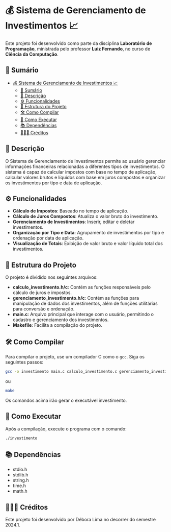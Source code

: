 # 💰 Sistema de Gerenciamento de Investimentos 📈
Este projeto foi desenvolvido como parte da disciplina **Laboratório de Programação**, ministrada pelo professor **Luiz Fernando**, no curso de **Ciência da Computação**.

## 📑 Sumário
- [💰 Sistema de Gerenciamento de Investimentos 📈](#-sistema-de-gerenciamento-de-investimentos-)
  - [📑 Sumário](#-sumário)
  - [📝 Descrição](#-descrição)
  - [⚙️ Funcionalidades](#️-funcionalidades)
  - [📁 Estrutura do Projeto](#-estrutura-do-projeto)
  - [🛠️ Como Compilar](#️-como-compilar)
  - [🚀 Como Executar](#-como-executar)
  - [📚 Dependências](#-dependências)
  - [👩🏻‍💻 Créditos](#-créditos)

## 📝 Descrição
O Sistema de Gerenciamento de Investimentos permite ao usuário gerenciar informações financeiras relacionadas a diferentes tipos de investimentos. O sistema é capaz de calcular impostos com base no tempo de aplicação, calcular valores brutos e líquidos com base em juros compostos e organizar os investimentos por tipo e data de aplicação.

## ⚙️ Funcionalidades
- **Cálculo de Impostos**: Baseado no tempo de aplicação.
- **Cálculo de Juros Compostos**: Atualiza o valor bruto do investimento.
- **Gerenciamento de Investimentos**: Inserir, editar e deletar investimentos.
- **Organização por Tipo e Data**: Agrupamento de investimentos por tipo e ordenação por data de aplicação.
- **Visualização de Totais**: Exibição de valor bruto e valor líquido total dos investimentos.

## 📁 Estrutura do Projeto
O projeto é dividido nos seguintes arquivos:
- **calculo_investimento.h/c**: Contém as funções responsáveis pelo cálculo de juros e impostos.
- **gerenciamento_investimento.h/c**: Contém as funções para manipulação de dados dos investimentos, além de funções utilitárias para conversão e ordenação.
- **main.c**: Arquivo principal que interage com o usuário, permitindo o cadastro e gerenciamento dos investimentos.
- **Makefile**: Facilita a compilação do projeto.

## 🛠️ Como Compilar
Para compilar o projeto, use um compilador C como o `gcc`. Siga os seguintes passos:

```bash
gcc -o investimento main.c calculo_investimento.c gerenciamento_investimento.c -lm
```
ou
```bash
make
```
Os comandos acima irão gerar o executável investimento.

## 🚀 Como Executar
Após a compilação, execute o programa com o comando:
```bash
./investimento
```

## 📚 Dependências
- stdio.h
- stdlib.h
- string.h
- time.h
- math.h
  
## 👩🏻‍💻 Créditos
Este projeto foi desenvolvido por Débora Lima no decorrer do semestre 2024.1.